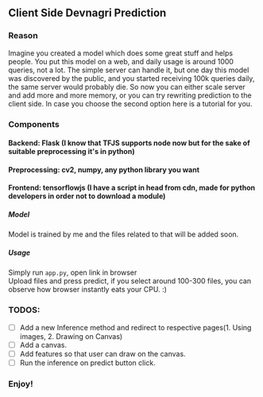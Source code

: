 ## Client Side Devnagri Prediction
### Reason
Imagine you created a model which does some great stuff and helps people. You put this model on a web, and daily usage is around 1000 queries, not a lot. The simple server can handle it, but one day this model was discovered by the public, and you started receiving 100k queries daily, the same server would probably die. So now you can either scale server and add more and more memory, or you can try rewriting prediction to the client side. In case you choose the second option here is a tutorial for you.

### Components
#### Backend: Flask (I know that TFJS supports node now but for the sake of suitable preprocessing it's in python)
#### Preprocessing: cv2, numpy, any python library you want
#### Frontend: tensorflowjs (I have a script in head from cdn, made for python developers in order not to download a module)

##### Model
Model is trained by me and the files related to that will be added soon.

##### Usage
Simply run `app.py`, open link in browser<br>
Upload files and press predict, if you select around 100-300 files, you can observe how browser instantly eats your CPU. :)

### TODOS:
- [ ] Add a new Inference method and redirect to respective pages(1. Using images, 2. Drawing on Canvas)
- [ ] Add a canvas.
- [ ] Add features so that user can draw on the canvas.
- [ ] Run the inference on predict button click.

### Enjoy!
